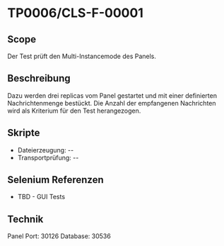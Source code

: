# TP0006/CLS-F-00001

## Scope

Der Test prüft den Multi-Instancemode des Panels. 

## Beschreibung

Dazu werden drei replicas vom Panel gestartet und mit einer definierten Nachrichtenmenge bestückt. Die Anzahl der empfangenen Nachrichten wird als Kriterium für den Test herangezogen.

## Skripte

- Dateierzeugung: --
- Transportprüfung: --

## Selenium Referenzen

- TBD - GUI Tests

## Technik

Panel Port: 30126
Database: 30536
